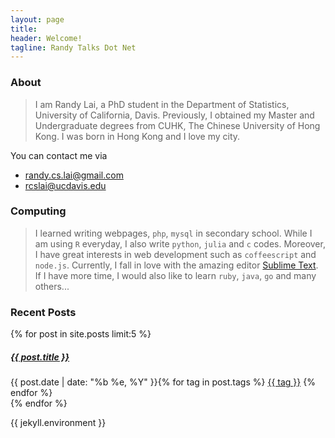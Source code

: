 ```yaml
---
layout: page
title:
header: Welcome!
tagline: Randy Talks Dot Net
---
```


### About

> I am Randy Lai, a PhD student in the Department of Statistics, University of California, Davis. Previously, I obtained my Master and Undergraduate degrees from CUHK, The Chinese University of Hong Kong. I was born in Hong Kong and I love my city.

You can contact me via

- [randy.cs.lai@gmail.com](mailto:randy.cs.lai@gmail.com)
- [rcslai@ucdavis.edu](mailto:rcslai@ucdavis.edu)

### Computing

> I learned writing webpages, `php`, `mysql` in secondary school.  While I am using `R` everyday, I also write `python`, `julia` and `c` codes. Moreover, I have great interests in web development such as `coffeescript` and `node.js`. 
Currently, I fall in love with the amazing editor [Sublime Text](http://www.sublimetext.com). If I have more time, I would also like to learn `ruby`, `java`, `go` and many others... 

### Recent Posts


<div class="list-group">
  {% for post in site.posts limit:5  %}
    <div class="list-group-item">
        <h5 class="list-group-item-heading"><a href="{{ post.url }}">{{ post.title }}</a></h5>
        {{ post.date | date: "%b %e, %Y" }}{% for tag in post.tags %}
        <a class="label label-success" href="{{ site.tags_path }}#{{ tag }}-ref">{{ tag }}</a>
        {% endfor %}
    </div>  
  {% endfor %}
</div>

{{ jekyll.environment }}